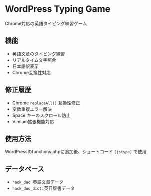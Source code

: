 # WordPress Typing Game

Chrome対応の英語タイピング練習ゲーム

## 機能
- 英語文章のタイピング練習
- リアルタイム文字照合
- 日本語訳表示
- Chrome互換性対応

## 修正履歴
- Chrome `replaceAll()` 互換性修正
- 変数重複エラー解決
- Space キーのスクロール防止
- Vimium拡張機能対応

## 使用方法
WordPressのfunctions.phpに追加後、ショートコード `[jstype]` で使用

## データベース
- `hack_duo`: 英語文章データ
- `hack_duo_dict`: 英日辞書データ
